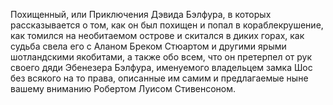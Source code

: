 <!--2016-12-21 21:08:52-->
Похищенный, или Приключения Дэвида Бэлфура, в которых рассказывается о том, как он был похищен и попал в кораблекрушение, как томился на необитаемом острове и скитался в диких горах, как судьба свела его с Аланом Бреком Стюартом и другими ярыми шотландскими якобитами, а также обо всем, что он претерпел от рук своего дяди Эбенезера Бэлфура, именуемого владельцем замка Шос без всякого на то права, описанные им самим и предлагаемые ныне вашему вниманию Робертом Луисом Стивенсоном.
